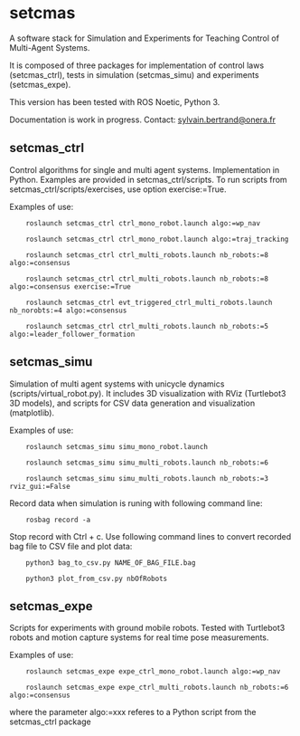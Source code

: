 # setcmas
A software stack for Simulation and Experiments for Teaching Control of Multi-Agent Systems. 

It is composed of three packages for implementation of control laws (setcmas_ctrl), tests in simulation (setcmas_simu) and experiments (setcmas_expe). 

This version has been tested with ROS Noetic, Python 3.

Documentation is work in progress. 
Contact: sylvain.bertrand@onera.fr



## setcmas_ctrl

Control algorithms for single and multi agent systems. Implementation in Python. Examples are provided in setcmas_ctrl/scripts. To run scripts from setcmas_ctrl/scripts/exercises, use option exercise:=True.

Examples of use:

		roslaunch setcmas_ctrl ctrl_mono_robot.launch algo:=wp_nav

		roslaunch setcmas_ctrl ctrl_mono_robot.launch algo:=traj_tracking

		roslaunch setcmas_ctrl ctrl_multi_robots.launch nb_robots:=8 algo:=consensus
		
		roslaunch setcmas_ctrl ctrl_multi_robots.launch nb_robots:=8 algo:=consensus exercise:=True

		roslaunch setcmas_ctrl evt_triggered_ctrl_multi_robots.launch nb_norobts:=4 algo:=consensus

		roslaunch setcmas_ctrl ctrl_multi_robots.launch nb_robots:=5 algo:=leader_follower_formation


## setcmas_simu

Simulation of multi agent systems with unicycle dynamics (scripts/virtual_robot.py). 
It includes 3D visualization with RViz (Turtlebot3 3D models), and scripts for CSV data generation and visualization (matplotlib).


Examples of use:

		roslaunch setcmas_simu simu_mono_robot.launch

		roslaunch setcmas_simu simu_multi_robots.launch nb_robots:=6

		roslaunch setcmas_simu simu_multi_robots.launch nb_robots:=3 rviz_gui:=False

Record data when simulation is runing with following command line:

		rosbag record -a
		
Stop record with Ctrl + c. Use following command lines to convert recorded bag file to CSV file and plot data:

		python3 bag_to_csv.py NAME_OF_BAG_FILE.bag
		
		python3 plot_from_csv.py nbOfRobots


## setcmas_expe

Scripts for experiments with ground mobile robots. Tested with Turtlebot3 robots and motion capture systems for real time pose measurements. 

Examples of use:

		roslaunch setcmas_expe expe_ctrl_mono_robot.launch algo:=wp_nav

		roslaunch setcmas_expe expe_ctrl_multi_robots.launch nb_robots:=6 algo:=consensus

where the parameter algo:=xxx referes to a Python script from the setcmas_ctrl package